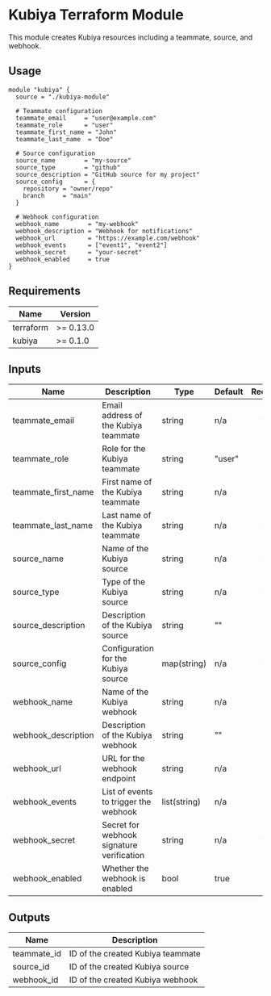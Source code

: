 # Kubiya Terraform Module

This module creates Kubiya resources including a teammate, source, and webhook.

## Usage

```hcl
module "kubiya" {
  source = "./kubiya-module"

  # Teammate configuration
  teammate_email     = "user@example.com"
  teammate_role      = "user"
  teammate_first_name = "John"
  teammate_last_name  = "Doe"

  # Source configuration
  source_name        = "my-source"
  source_type        = "github"
  source_description = "GitHub source for my project"
  source_config      = {
    repository = "owner/repo"
    branch     = "main"
  }

  # Webhook configuration
  webhook_name        = "my-webhook"
  webhook_description = "Webhook for notifications"
  webhook_url         = "https://example.com/webhook"
  webhook_events      = ["event1", "event2"]
  webhook_secret      = "your-secret"
  webhook_enabled     = true
}
```

## Requirements

| Name | Version |
|------|---------|
| terraform | >= 0.13.0 |
| kubiya | >= 0.1.0 |

## Inputs

| Name | Description | Type | Default | Required |
|------|-------------|------|---------|:--------:|
| teammate_email | Email address of the Kubiya teammate | string | n/a | yes |
| teammate_role | Role for the Kubiya teammate | string | "user" | no |
| teammate_first_name | First name of the Kubiya teammate | string | n/a | yes |
| teammate_last_name | Last name of the Kubiya teammate | string | n/a | yes |
| source_name | Name of the Kubiya source | string | n/a | yes |
| source_type | Type of the Kubiya source | string | n/a | yes |
| source_description | Description of the Kubiya source | string | "" | no |
| source_config | Configuration for the Kubiya source | map(string) | n/a | yes |
| webhook_name | Name of the Kubiya webhook | string | n/a | yes |
| webhook_description | Description of the Kubiya webhook | string | "" | no |
| webhook_url | URL for the webhook endpoint | string | n/a | yes |
| webhook_events | List of events to trigger the webhook | list(string) | n/a | yes |
| webhook_secret | Secret for webhook signature verification | string | n/a | yes |
| webhook_enabled | Whether the webhook is enabled | bool | true | no |

## Outputs

| Name | Description |
|------|-------------|
| teammate_id | ID of the created Kubiya teammate |
| source_id | ID of the created Kubiya source |
| webhook_id | ID of the created Kubiya webhook | 